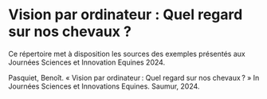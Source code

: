 # Vision par ordinateur : Quel regard sur nos chevaux ?

Ce répertoire met à disposition les sources des exemples présentés aux Journées Sciences et Innovation Equines 2024.

Pasquiet, Benoît. « Vision par ordinateur : Quel regard sur nos chevaux ? » In Journées Sciences et Innovations Equines. Saumur, 2024.
